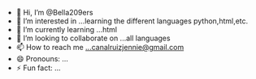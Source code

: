 - 👋 Hi, I’m @Bella209ers
- 👀 I’m interested in ...learning the different languages python,html,etc.
- 🌱 I’m currently learning ...html
- 💞️ I’m looking to collaborate on ...all languages
- 📫 How to reach me ...canalruizjennie@gmail.com 
- 😄 Pronouns: ...
- ⚡ Fun fact: ...

<!---
Bella209ers/Bella209ers is a ✨ special ✨ repository because its `README.md` (this file) appears on your GitHub profile.
You can click the Preview link to take a look at your changes.
--->
